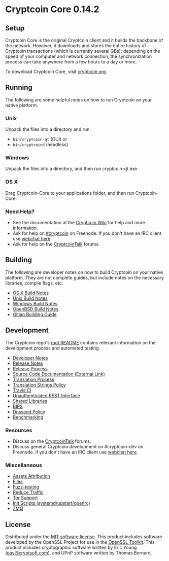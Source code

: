 Cryptcoin Core 0.14.2
=====================

Setup
---------------------
Cryptcoin Core is the original Cryptcoin client and it builds the backbone of the network. However, it downloads and stores the entire history of Cryptcoin transactions (which is currently several GBs); depending on the speed of your computer and network connection, the synchronization process can take anywhere from a few hours to a day or more.

To download Cryptcoin Core, visit [cryptcoin.org](https://cryptcoin.org).

Running
---------------------
The following are some helpful notes on how to run Cryptcoin on your native platform.

### Unix

Unpack the files into a directory and run:

- `bin/cryptcoin-qt` (GUI) or
- `bin/cryptcoind` (headless)

### Windows

Unpack the files into a directory, and then run cryptcoin-qt.exe.

### OS X

Drag Cryptcoin-Core to your applications folder, and then run Cryptcoin-Core.

### Need Help?

* See the documentation at the [Cryptcoin Wiki](https://cryptcoin.info/)
for help and more information.
* Ask for help on [#cryptcoin](http://webchat.freenode.net?channels=cryptcoin) on Freenode. If you don't have an IRC client use [webchat here](http://webchat.freenode.net?channels=cryptcoin).
* Ask for help on the [CryptcoinTalk](https://cryptcointalk.io/) forums.

Building
---------------------
The following are developer notes on how to build Cryptcoin on your native platform. They are not complete guides, but include notes on the necessary libraries, compile flags, etc.

- [OS X Build Notes](build-osx.md)
- [Unix Build Notes](build-unix.md)
- [Windows Build Notes](build-windows.md)
- [OpenBSD Build Notes](build-openbsd.md)
- [Gitian Building Guide](gitian-building.md)

Development
---------------------
The Cryptcoin repo's [root README](/README.md) contains relevant information on the development process and automated testing.

- [Developer Notes](developer-notes.md)
- [Release Notes](release-notes.md)
- [Release Process](release-process.md)
- [Source Code Documentation (External Link)](https://dev.visucore.com/cryptcoin/doxygen/)
- [Translation Process](translation_process.md)
- [Translation Strings Policy](translation_strings_policy.md)
- [Travis CI](travis-ci.md)
- [Unauthenticated REST Interface](REST-interface.md)
- [Shared Libraries](shared-libraries.md)
- [BIPS](bips.md)
- [Dnsseed Policy](dnsseed-policy.md)
- [Benchmarking](benchmarking.md)

### Resources
* Discuss on the [CryptcoinTalk](https://cryptcointalk.io/) forums.
* Discuss general Cryptcoin development on #cryptcoin-dev on Freenode. If you don't have an IRC client use [webchat here](http://webchat.freenode.net/?channels=cryptcoin-dev).

### Miscellaneous
- [Assets Attribution](assets-attribution.md)
- [Files](files.md)
- [Fuzz-testing](fuzzing.md)
- [Reduce Traffic](reduce-traffic.md)
- [Tor Support](tor.md)
- [Init Scripts (systemd/upstart/openrc)](init.md)
- [ZMQ](zmq.md)

License
---------------------
Distributed under the [MIT software license](/COPYING).
This product includes software developed by the OpenSSL Project for use in the [OpenSSL Toolkit](https://www.openssl.org/). This product includes
cryptographic software written by Eric Young ([eay@cryptsoft.com](mailto:eay@cryptsoft.com)), and UPnP software written by Thomas Bernard.
